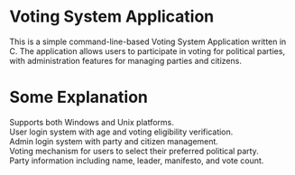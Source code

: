 # Voting System Application
This is a simple command-line-based Voting System Application written in C. The application allows users to participate in voting for political parties, with administration features for managing parties and citizens.

# Some Explanation
Supports both Windows and Unix platforms.  
User login system with age and voting eligibility verification.  
Admin login system with party and citizen management.  
Voting mechanism for users to select their preferred political party.  
Party information including name, leader, manifesto, and vote count.  

